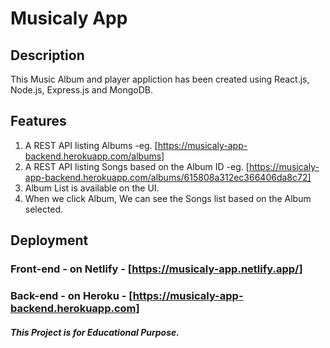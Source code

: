 # Musicaly App

## Description

This Music Album and player appliction has been created using React.js, Node.js, Express.js and MongoDB.

## Features

1. A REST API listing Albums -eg. [https://musicaly-app-backend.herokuapp.com/albums]
2. A REST API listing Songs based on the Album ID -eg. [https://musicaly-app-backend.herokuapp.com/albums/615808a312ec366406da8c72]
3. Album List is available on the UI.
4. When we click Album, We can see the Songs list based on the Album selected.

## Deployment

### Front-end - on Netlify - [https://musicaly-app.netlify.app/]

### Back-end - on Heroku - [https://musicaly-app-backend.herokuapp.com]

##### This Project is for Educational Purpose.
